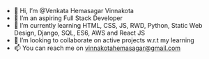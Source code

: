- 👋 Hi, I’m @Venkata Hemasagar Vinnakota
- 👀 I’m an aspiring Full Stack Developer
- 🌱 I’m currently learning HTML, CSS, JS, RWD, Python, Static Web Design, Django, SQL, ES6, AWS and React JS
- 💞️ I’m looking to collaborate on active projects w.r.t my learning
- 📫 You can reach me on vinnakotahemasagar@gmail.com

<!---
vvhsagar/vvhsagar is a ✨ special ✨ repository because its `README.md` (this file) appears on your GitHub profile.
You can click the Preview link to take a look at your changes.
--->
